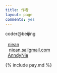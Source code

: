 ```yaml
---
title: 作者
layout: page
comments: yes
---
```


coder@beijing
<br/>
<br/>
<span><i class="fa fa-github fa-lg"></i>&nbsp;&nbsp;<a title="github" href="http://github.com/niean">niean</a></span>
<br/>
<span><i class="fa fa-envelope-o"></i>&nbsp;&nbsp;&nbsp;<a title="mail" href="#">niean.sail<i class="fa fa-at"></i>gmail.com</a></span>
<br/>
<span><i class="fa fa-weibo fa-lg"></i>&nbsp;&nbsp;<a title="weibo" href="http://weibo.com/anndynie">AnndyNie</a></span>
<br/>

{% include pay.md %}